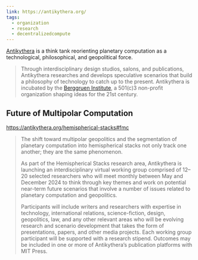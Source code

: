 ```yaml
---
link: https://antikythera.org/
tags:
  - organization
  - research
  - decentralizedcompute
---
```

[Antikythera](https://antikythera.org/) is a think tank reorienting planetary computation as a technological, philosophical, and geopolitical force.

> Through interdisciplinary design studios, salons, and publications, Antikythera researches and develops speculative scenarios that build a philosophy of technology to catch up to the present. Antikythera is incubated by the [Berggruen Institute](https://antikythera.us12.list-manage.com/track/click?u=7bda58c0ed846c478501b611e&id=45f52286b0&e=02eac2d385), a 501(c)3 non-profit organization shaping ideas for the 21st century.

## Future of Multipolar Computation

https://antikythera.org/hemispherical-stacks#fmc

> The shift toward multipolar geopolitics and the segmentation of planetary computation into hemispherical stacks not only track one another; they are the same phenomenon. 
> 
> As part of the Hemispherical Stacks research area, Antikythera is launching an interdisciplinary virtual working group comprised of 12–20 selected researchers who will meet monthly between May and December 2024 to think through key themes and work on potential near-term future scenarios that involve a number of issues related to planetary computation and geopolitics. 
> 
> Participants will include writers and researchers with expertise in technology, international relations, science-fiction, design, geopolitics, law, and any other relevant areas who will be evolving research and scenario development that takes the form of presentations, papers, and other media projects. Each working group participant will be supported with a research stipend. Outcomes may be included in one or more of Antikythera’s publication platforms with MIT Press.